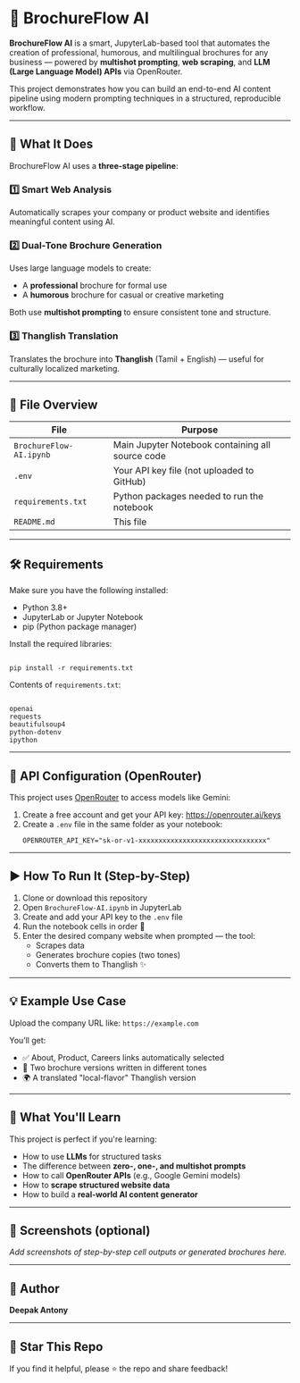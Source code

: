 
# 🧠 BrochureFlow AI

**BrochureFlow AI** is a smart, JupyterLab-based tool that automates the creation of professional, humorous, and multilingual brochures for any business — powered by **multishot prompting**, **web scraping**, and **LLM (Large Language Model) APIs** via OpenRouter.

This project demonstrates how you can build an end-to-end AI content pipeline using modern prompting techniques in a structured, reproducible workflow.

---

## 🚀 What It Does

BrochureFlow AI uses a **three-stage pipeline**:

### 1️⃣ Smart Web Analysis
Automatically scrapes your company or product website and identifies meaningful content using AI.

### 2️⃣ Dual-Tone Brochure Generation
Uses large language models to create:
- A **professional** brochure for formal use
- A **humorous** brochure for casual or creative marketing

Both use **multishot prompting** to ensure consistent tone and structure.

### 3️⃣ Thanglish Translation
Translates the brochure into **Thanglish** (Tamil + English) — useful for culturally localized marketing.

---

## 📂 File Overview

| File                     | Purpose                                               |
|--------------------------|--------------------------------------------------------|
| `BrochureFlow-AI.ipynb`  | Main Jupyter Notebook containing all source code       |
| `.env`                   | Your API key file (not uploaded to GitHub)            |
| `requirements.txt`       | Python packages needed to run the notebook             |
| `README.md`              | This file                                              |

---

## 🛠️ Requirements

Make sure you have the following installed:

- Python 3.8+
- JupyterLab or Jupyter Notebook
- pip (Python package manager)

Install the required libraries:

```

pip install -r requirements.txt

```

Contents of `requirements.txt`:
```

openai
requests
beautifulsoup4
python-dotenv
ipython

```

---

## 🔑 API Configuration (OpenRouter)

This project uses [OpenRouter](https://openrouter.ai/) to access models like Gemini:

1. Create a free account and get your API key: https://openrouter.ai/keys
2. Create a `.env` file in the same folder as your notebook:
    ```
    OPENROUTER_API_KEY="sk-or-v1-xxxxxxxxxxxxxxxxxxxxxxxxxxxxxxxx"
    ```

---

## ▶️ How To Run It (Step-by-Step)

1. Clone or download this repository
2. Open `BrochureFlow-AI.ipynb` in JupyterLab
3. Create and add your API key to the `.env` file
4. Run the notebook cells in order 🔁
5. Enter the desired company website when prompted — the tool:
   - Scrapes data
   - Generates brochure copies (two tones)
   - Converts them to Thanglish ✨

---

## 💡 Example Use Case

Upload the company URL like: `https://example.com`

You’ll get:

- ✅ About, Product, Careers links automatically selected
- 📄 Two brochure versions written in different tones
- 🌍 A translated "local-flavor" Thanglish version

---

## 🧠 What You'll Learn

This project is perfect if you're learning:

- How to use **LLMs** for structured tasks
- The difference between **zero-, one-, and multishot prompts**
- How to call **OpenRouter APIs** (e.g., Google Gemini models)
- How to **scrape structured website data**
- How to build a **real-world AI content generator**

---

## 📸 Screenshots (optional)

_Add screenshots of step-by-step cell outputs or generated brochures here._

---

## 👤 Author

**Deepak Antony**    

---


## 🌟 Star This Repo

If you find it helpful, please ⭐ the repo and share feedback!
